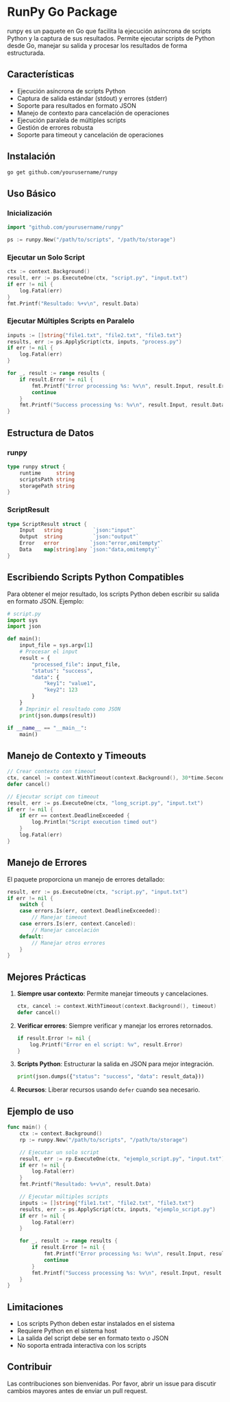 # RunPy Go Package

runpy es un paquete en Go que facilita la ejecución asíncrona de scripts Python y la captura de sus resultados. Permite ejecutar scripts de Python desde Go, manejar su salida y procesar los resultados de forma estructurada.

## Características

- Ejecución asíncrona de scripts Python
- Captura de salida estándar (stdout) y errores (stderr)
- Soporte para resultados en formato JSON
- Manejo de contexto para cancelación de operaciones
- Ejecución paralela de múltiples scripts
- Gestión de errores robusta
- Soporte para timeout y cancelación de operaciones

## Instalación

```bash
go get github.com/yourusername/runpy
```

## Uso Básico

### Inicialización

```go
import "github.com/yourusername/runpy"

ps := runpy.New("/path/to/scripts", "/path/to/storage")
```

### Ejecutar un Solo Script

```go
ctx := context.Background()
result, err := ps.ExecuteOne(ctx, "script.py", "input.txt")
if err != nil {
    log.Fatal(err)
}
fmt.Printf("Resultado: %+v\n", result.Data)
```

### Ejecutar Múltiples Scripts en Paralelo

```go
inputs := []string{"file1.txt", "file2.txt", "file3.txt"}
results, err := ps.ApplyScript(ctx, inputs, "process.py")
if err != nil {
    log.Fatal(err)
}

for _, result := range results {
    if result.Error != nil {
        fmt.Printf("Error processing %s: %v\n", result.Input, result.Error)
        continue
    }
    fmt.Printf("Success processing %s: %v\n", result.Input, result.Data)
}
```

## Estructura de Datos

### runpy

```go
type runpy struct {
    runtime     string
    scriptsPath string
    storagePath string
}
```

### ScriptResult

```go
type ScriptResult struct {
    Input   string          `json:"input"`
    Output  string          `json:"output"`
    Error   error          `json:"error,omitempty"`
    Data    map[string]any `json:"data,omitempty"`
}
```

## Escribiendo Scripts Python Compatibles

Para obtener el mejor resultado, los scripts Python deben escribir su salida en formato JSON. Ejemplo:

```python
# script.py
import sys
import json

def main():
    input_file = sys.argv[1]
    # Procesar el input
    result = {
        "processed_file": input_file,
        "status": "success",
        "data": {
            "key1": "value1",
            "key2": 123
        }
    }
    # Imprimir el resultado como JSON
    print(json.dumps(result))

if __name__ == "__main__":
    main()
```

## Manejo de Contexto y Timeouts

```go
// Crear contexto con timeout
ctx, cancel := context.WithTimeout(context.Background(), 30*time.Second)
defer cancel()

// Ejecutar script con timeout
result, err := ps.ExecuteOne(ctx, "long_script.py", "input.txt")
if err != nil {
    if err == context.DeadlineExceeded {
        log.Println("Script execution timed out")
    }
    log.Fatal(err)
}
```

## Manejo de Errores

El paquete proporciona un manejo de errores detallado:

```go
result, err := ps.ExecuteOne(ctx, "script.py", "input.txt")
if err != nil {
    switch {
    case errors.Is(err, context.DeadlineExceeded):
        // Manejar timeout
    case errors.Is(err, context.Canceled):
        // Manejar cancelación
    default:
        // Manejar otros errores
    }
}
```

## Mejores Prácticas

1. **Siempre usar contexto**: Permite manejar timeouts y cancelaciones.
   ```go
   ctx, cancel := context.WithTimeout(context.Background(), timeout)
   defer cancel()
   ```

2. **Verificar errores**: Siempre verificar y manejar los errores retornados.
   ```go
   if result.Error != nil {
       log.Printf("Error en el script: %v", result.Error)
   }
   ```

3. **Scripts Python**: Estructurar la salida en JSON para mejor integración.
   ```python
   print(json.dumps({"status": "success", "data": result_data}))
   ```

4. **Recursos**: Liberar recursos usando `defer` cuando sea necesario.

## Ejemplo de uso

```go
func main() {
    ctx := context.Background()
    rp := runpy.New("/path/to/scripts", "/path/to/storage")

    // Ejecutar un solo script
    result, err := rp.ExecuteOne(ctx, "ejemplo_script.py", "input.txt")
    if err != nil {
        log.Fatal(err)
    }
    fmt.Printf("Resultado: %+v\n", result.Data)

    // Ejecutar múltiples scripts
    inputs := []string{"file1.txt", "file2.txt", "file3.txt"}
    results, err := ps.ApplyScript(ctx, inputs, "ejemplo_script.py")
    if err != nil {
        log.Fatal(err)
    }

    for _, result := range results {
        if result.Error != nil {
            fmt.Printf("Error processing %s: %v\n", result.Input, result.Error)
            continue
        }
        fmt.Printf("Success processing %s: %v\n", result.Input, result.Data)
    }
}
```

## Limitaciones

- Los scripts Python deben estar instalados en el sistema
- Requiere Python en el sistema host
- La salida del script debe ser en formato texto o JSON
- No soporta entrada interactiva con los scripts

## Contribuir

Las contribuciones son bienvenidas. Por favor, abrir un issue para discutir cambios mayores antes de enviar un pull request.

